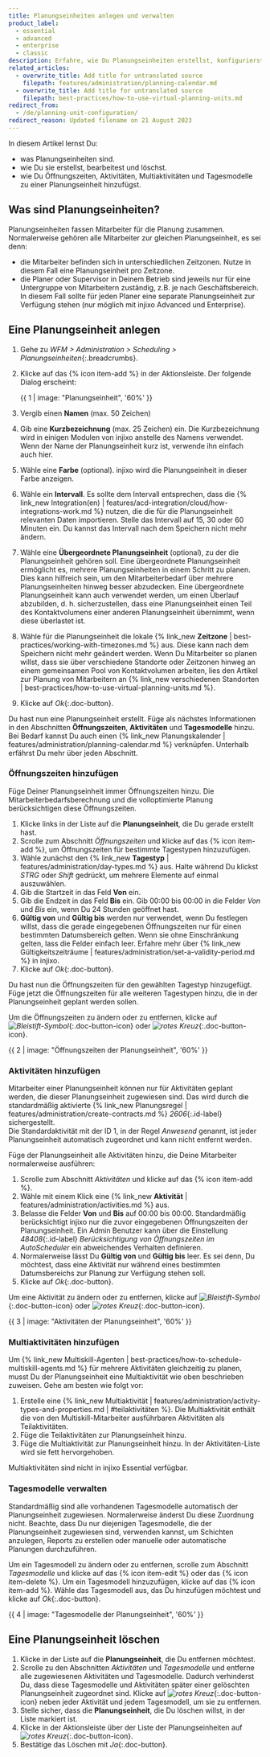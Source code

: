 ```yaml
---
title: Planungseinheiten anlegen und verwalten
product_label:
  - essential
  - advanced
  - enterprise
  - classic
description: Erfahre, wie Du Planungseinheiten erstellst, konfigurierst und löschst.
related_articles:
  - overwrite_title: Add title for untranslated source
    filepath: features/administration/planning-calendar.md
  - overwrite_title: Add title for untranslated source
    filepath: best-practices/how-to-use-virtual-planning-units.md
redirect_from:
  - /de/planning-unit-configuration/
redirect_reason: Updated filename on 21 August 2023
---
```


In diesem Artikel lernst Du:

- was Planungseinheiten sind.
- wie Du sie erstellst, bearbeitest und löschst.
- wie Du Öffnungszeiten, Aktivitäten, Multiaktivitäten und Tagesmodelle zu einer Planungseinheit hinzufügst.

## Was sind Planungseinheiten?

Planungseinheiten fassen Mitarbeiter für die Planung zusammen. Normalerweise gehören alle Mitarbeiter zur gleichen Planungseinheit, es sei denn:

- die Mitarbeiter befinden sich in unterschiedlichen Zeitzonen. Nutze in diesem Fall eine Planungseinheit pro Zeitzone.
- die Planer oder Supervisor in Deinem Betrieb sind jeweils nur für eine Untergruppe von Mitarbeitern zuständig, z.B. je nach Geschäftsbereich. In diesem Fall sollte für jeden Planer eine separate Planungseinheit zur Verfügung stehen (nur möglich mit injixo Advanced und Enterprise).

## Eine Planungseinheit anlegen

1. Gehe zu _WFM > Administration > Scheduling > Planungseinheiten_{:.breadcrumbs}.
2. Klicke auf das {% icon item-add %} in der Aktionsleiste. Der folgende Dialog erscheint:

   {{ 1 | image: "Planungseinheit", '60%' }}

3. Vergib einen **Namen** (max. 50 Zeichen)
4. Gib eine **Kurzbezeichnung** (max. 25 Zeichen) ein. Die Kurzbezeichnung wird in einigen Modulen von injixo anstelle des Namens verwendet. Wenn der Name der Planungseinheit kurz ist, verwende ihn einfach auch hier.
5. Wähle eine **Farbe** (optional). injixo wird die Planungseinheit in dieser Farbe anzeigen.
6. Wähle ein **Intervall**. Es sollte dem Intervall entsprechen, dass die {% link_new Integration(en) | features/acd-integration/cloud/how-integrations-work.md %} nutzen, die die für die Planungseinheit relevanten Daten importieren. Stelle das Intervall auf 15, 30 oder 60 Minuten ein. Du kannst das Intervall nach dem Speichern nicht mehr ändern.
7. Wähle eine **Übergeordnete Planungseinheit** (optional), zu der die Planungseinheit gehören soll. Eine übergeordnete Planungseinheit ermöglicht es, mehrere Planungseinheiten in einem Schritt zu planen. Dies kann hilfreich sein, um den Mitarbeiterbedarf über mehrere Planungseinheiten hinweg besser abzudecken. Eine übergeordnete Planungseinheit kann auch verwendet werden, um einen Überlauf abzubilden, d.&nbsp;h. sicherzustellen, dass eine Planungseinheit einen Teil des Kontaktvolumens einer anderen Planungseinheit übernimmt, wenn diese überlastet ist.
8. Wähle für die Planungseinheit die lokale {% link_new **Zeitzone** | best-practices/working-with-timezones.md %} aus. Diese kann nach dem Speichern nicht mehr geändert werden. Wenn Du Mitarbeiter so planen willst, dass sie über verschiedene Standorte oder Zeitzonen hinweg an einem gemeinsamen Pool von Kontaktvolumen arbeiten, lies den Artikel zur Planung von Mitarbeitern an {% link_new verschiedenen Standorten | best-practices/how-to-use-virtual-planning-units.md %}.
9. Klicke auf _Ok_{:.doc-button}.

Du hast nun eine Planungseinheit erstellt. Füge als nächstes Informationen in den Abschnitten **Öffnungszeiten**, **Aktivitäten** und **Tagesmodelle** hinzu. Bei Bedarf kannst Du auch einen {% link_new Planungskalender | features/administration/planning-calendar.md %} verknüpfen. Unterhalb erfährst Du mehr über jeden Abschnitt.

### Öffnungszeiten hinzufügen

Füge Deiner Planungseinheit immer Öffnungszeiten hinzu. Die Mitarbeiterbedarfsberechnung und die volloptimierte Planung berücksichtigen diese Öffnungszeiten.

1. Klicke links in der Liste auf die **Planungseinheit**, die Du gerade erstellt hast.
2. Scrolle zum Abschnitt _Öffnungszeiten_ und klicke auf das {% icon item-add %}, um Öffnungszeiten für bestimmte Tagestypen hinzuzufügen.
3. Wähle zunächst den {% link_new **Tagestyp** | features/administration/day-types.md %} aus. Halte während Du klickst _STRG_ oder _Shift_ gedrückt, um mehrere Elemente auf einmal auszuwählen.
4. Gib die Startzeit in das Feld **Von** ein.
5. Gib die Endzeit in das Feld **Bis** ein. Gib 00:00 bis 00:00 in die Felder _Von_ und _Bis_ ein, wenn Du 24 Stunden geöffnet hast.
6. **Gültig von** und **Gültig bis** werden nur verwendet, wenn Du festlegen willst, dass die gerade eingegebenen Öffnungszeiten nur für einen bestimmten Datumsbereich gelten. Wenn sie ohne Einschränkung gelten, lass die Felder einfach leer. Erfahre mehr über {% link_new Gültigkeitszeiträume | features/administration/set-a-validity-period.md %} in injixo.
7. Klicke auf _Ok_{:.doc-button}.

Du hast nun die Öffnungszeiten für den gewählten Tagestyp hinzugefügt. Füge jetzt die Öffnungszeiten für alle weiteren Tagestypen hinzu, die in der Planungseinheit geplant werden sollen.

Um die Öffnungszeiten zu ändern oder zu entfernen, klicke auf _![Bleistift-Symbol](/assets/img/common/item-edit.gif)_{:.doc-button-icon} oder _![rotes Kreuz](/assets/img/common/item-delete.gif)_{:.doc-button-icon}.

{{ 2 | image: "Öffnungszeiten der Planungseinheit", '60%' }}

### Aktivitäten hinzufügen

Mitarbeiter einer Planungseinheit können nur für Aktivitäten geplant werden, die dieser Planungseinheit zugewiesen sind. Das wird durch die standardmäßig aktivierte {% link_new Planungsregel | features/administration/create-contracts.md %} _2606_{:.id-label} sichergestellt.  
Die Standardaktivität mit der ID 1, in der Regel _Anwesend_ genannt, ist jeder Planungseinheit automatisch zugeordnet und kann nicht entfernt werden.

Füge der Planungseinheit alle Aktivitäten hinzu, die Deine Mitarbeiter normalerweise ausführen:

1. Scrolle zum Abschnitt _Aktivitäten_ und klicke auf das {% icon item-add %}.
2. Wähle mit einem Klick eine {% link_new **Aktivität** | features/administration/activities.md %} aus.
3. Belasse die Felder **Von** und **Bis** auf 00:00 bis 00:00. Standardmäßig berücksichtigt injixo nur die zuvor eingegebenen Öffnungszeiten der Planungseinheit. Ein Admin Benutzer kann über die Einstellung _48408_{:.id-label} _Berücksichtigung von Öffnungszeiten im AutoScheduler_ ein abweichendes Verhalten definieren.
4. Normalerweise lässt Du **Gültig von** und **Gültig bis** leer. Es sei denn, Du möchtest, dass eine Aktivität nur während eines bestimmten Datumsbereichs zur Planung zur Verfügung stehen soll.
5. Klicke auf _Ok_{:.doc-button}.

Um eine Aktivität zu ändern oder zu entfernen, klicke auf _![Bleistift-Symbol](/assets/img/common/item-edit.gif)_{:.doc-button-icon} oder _![rotes Kreuz](/assets/img/common/item-delete.gif)_{:.doc-button-icon}.

{{ 3 | image: "Aktivitäten der Planungseinheit", '60%' }}

### Multiaktivitäten hinzufügen

Um {% link_new Multiskill-Agenten | best-practices/how-to-schedule-multiskill-agents.md %} für mehrere Aktivitäten gleichzeitig zu planen, musst Du der Planungseinheit eine Multiaktivität wie oben beschrieben zuweisen. Gehe am besten wie folgt vor:

1. Erstelle eine {% link_new Multiaktivität | features/administration/activity-types-and-properties.md | #teilaktivitäten %}. Die Multiaktivität enthält die von den Multiskill-Mitarbeiter ausführbaren Aktivitäten als Teilaktivitäten.
2. Füge die Teilaktivitäten zur Planungseinheit hinzu.
3. Füge die Multiaktivität zur Planungseinheit hinzu. In der Aktivitäten-Liste wird sie fett hervorgehoben.

Multiaktivitäten sind nicht in injixo Essential verfügbar.

### Tagesmodelle verwalten

Standardmäßig sind alle vorhandenen Tagesmodelle automatisch der Planungseinheit zugewiesen. Normalerweise änderst Du diese Zuordnung nicht. Beachte, dass Du nur diejenigen Tagesmodelle, die der Planungseinheit zugewiesen sind, verwenden kannst, um Schichten anzulegen, Reports zu erstellen oder manuelle oder automatische Planungen durchzuführen.

Um ein Tagesmodell zu ändern oder zu entfernen, scrolle zum Abschnitt _Tagesmodelle_ und klicke auf das {% icon item-edit %} oder das {% icon item-delete %}. Um ein Tagesmodell hinzuzufügen, klicke auf das {% icon item-add %}. Wähle das Tagesmodell aus, das Du hinzufügen möchtest und klicke auf _Ok_{:.doc-button}.

{{ 4 | image: "Tagesmodelle der Planungseinheit", '60%' }}

## Eine Planungseinheit löschen

1. Klicke in der Liste auf die **Planungseinheit**, die Du entfernen möchtest.
2. Scrolle zu den Abschnitten _Aktivitäten_ und _Tagesmodelle_ und entferne alle zugewiesenen Aktivitäten und Tagesmodelle. Dadurch verhinderst Du, dass diese Tagesmodelle und Aktivitäten später einer gelöschten Planungseinheit zugeordnet sind. Klicke auf _![rotes Kreuz](/assets/img/common/item-delete.gif)_{:.doc-button-icon} neben jeder Aktivität und jedem Tagesmodell, um sie zu entfernen.
3. Stelle sicher, dass die **Planungseinheit**, die Du löschen willst, in der Liste markiert ist.
4. Klicke in der Aktionsleiste über der Liste der Planungseinheiten auf _![rotes Kreuz](/assets/img/common/item-delete.gif)_{:.doc-button-icon}.
5. Bestätige das Löschen mit _Ja_{:.doc-button}.